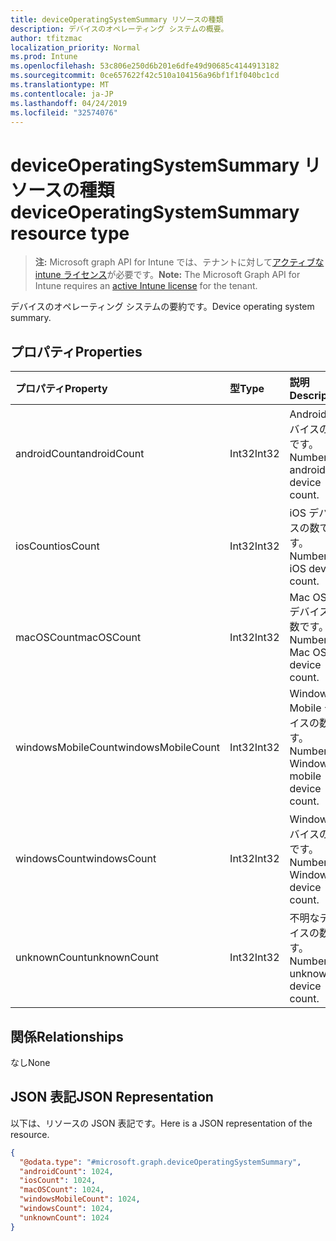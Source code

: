 ```yaml
---
title: deviceOperatingSystemSummary リソースの種類
description: デバイスのオペレーティング システムの概要。
author: tfitzmac
localization_priority: Normal
ms.prod: Intune
ms.openlocfilehash: 53c806e250d6b201e6dfe49d90685c4144913182
ms.sourcegitcommit: 0ce657622f42c510a104156a96bf1f1f040bc1cd
ms.translationtype: MT
ms.contentlocale: ja-JP
ms.lasthandoff: 04/24/2019
ms.locfileid: "32574076"
---
```

# <a name="deviceoperatingsystemsummary-resource-type"></a><span data-ttu-id="ee37a-103">deviceOperatingSystemSummary リソースの種類</span><span class="sxs-lookup"><span data-stu-id="ee37a-103">deviceOperatingSystemSummary resource type</span></span>

> <span data-ttu-id="ee37a-104">**注:** Microsoft graph API for Intune では、テナントに対して[アクティブな intune ライセンス](https://go.microsoft.com/fwlink/?linkid=839381)が必要です。</span><span class="sxs-lookup"><span data-stu-id="ee37a-104">**Note:** The Microsoft Graph API for Intune requires an [active Intune license](https://go.microsoft.com/fwlink/?linkid=839381) for the tenant.</span></span>

<span data-ttu-id="ee37a-105">デバイスのオペレーティング システムの要約です。</span><span class="sxs-lookup"><span data-stu-id="ee37a-105">Device operating system summary.</span></span>

## <a name="properties"></a><span data-ttu-id="ee37a-106">プロパティ</span><span class="sxs-lookup"><span data-stu-id="ee37a-106">Properties</span></span>
|<span data-ttu-id="ee37a-107">プロパティ</span><span class="sxs-lookup"><span data-stu-id="ee37a-107">Property</span></span>|<span data-ttu-id="ee37a-108">型</span><span class="sxs-lookup"><span data-stu-id="ee37a-108">Type</span></span>|<span data-ttu-id="ee37a-109">説明</span><span class="sxs-lookup"><span data-stu-id="ee37a-109">Description</span></span>|
|:---|:---|:---|
|<span data-ttu-id="ee37a-110">androidCount</span><span class="sxs-lookup"><span data-stu-id="ee37a-110">androidCount</span></span>|<span data-ttu-id="ee37a-111">Int32</span><span class="sxs-lookup"><span data-stu-id="ee37a-111">Int32</span></span>|<span data-ttu-id="ee37a-112">Android デバイスの数です。</span><span class="sxs-lookup"><span data-stu-id="ee37a-112">Number of android device count.</span></span>|
|<span data-ttu-id="ee37a-113">iosCount</span><span class="sxs-lookup"><span data-stu-id="ee37a-113">iosCount</span></span>|<span data-ttu-id="ee37a-114">Int32</span><span class="sxs-lookup"><span data-stu-id="ee37a-114">Int32</span></span>|<span data-ttu-id="ee37a-115">iOS デバイスの数です。</span><span class="sxs-lookup"><span data-stu-id="ee37a-115">Number of iOS device count.</span></span>|
|<span data-ttu-id="ee37a-116">macOSCount</span><span class="sxs-lookup"><span data-stu-id="ee37a-116">macOSCount</span></span>|<span data-ttu-id="ee37a-117">Int32</span><span class="sxs-lookup"><span data-stu-id="ee37a-117">Int32</span></span>|<span data-ttu-id="ee37a-118">Mac OS X デバイスの数です。</span><span class="sxs-lookup"><span data-stu-id="ee37a-118">Number of Mac OS X device count.</span></span>|
|<span data-ttu-id="ee37a-119">windowsMobileCount</span><span class="sxs-lookup"><span data-stu-id="ee37a-119">windowsMobileCount</span></span>|<span data-ttu-id="ee37a-120">Int32</span><span class="sxs-lookup"><span data-stu-id="ee37a-120">Int32</span></span>|<span data-ttu-id="ee37a-121">Windows Mobile デバイスの数です。</span><span class="sxs-lookup"><span data-stu-id="ee37a-121">Number of Windows mobile device count.</span></span>|
|<span data-ttu-id="ee37a-122">windowsCount</span><span class="sxs-lookup"><span data-stu-id="ee37a-122">windowsCount</span></span>|<span data-ttu-id="ee37a-123">Int32</span><span class="sxs-lookup"><span data-stu-id="ee37a-123">Int32</span></span>|<span data-ttu-id="ee37a-124">Windows デバイスの数です。</span><span class="sxs-lookup"><span data-stu-id="ee37a-124">Number of Windows device count.</span></span>|
|<span data-ttu-id="ee37a-125">unknownCount</span><span class="sxs-lookup"><span data-stu-id="ee37a-125">unknownCount</span></span>|<span data-ttu-id="ee37a-126">Int32</span><span class="sxs-lookup"><span data-stu-id="ee37a-126">Int32</span></span>|<span data-ttu-id="ee37a-127">不明なデバイスの数です。</span><span class="sxs-lookup"><span data-stu-id="ee37a-127">Number of unknown device count.</span></span>|

## <a name="relationships"></a><span data-ttu-id="ee37a-128">関係</span><span class="sxs-lookup"><span data-stu-id="ee37a-128">Relationships</span></span>
<span data-ttu-id="ee37a-129">なし</span><span class="sxs-lookup"><span data-stu-id="ee37a-129">None</span></span>

## <a name="json-representation"></a><span data-ttu-id="ee37a-130">JSON 表記</span><span class="sxs-lookup"><span data-stu-id="ee37a-130">JSON Representation</span></span>
<span data-ttu-id="ee37a-131">以下は、リソースの JSON 表記です。</span><span class="sxs-lookup"><span data-stu-id="ee37a-131">Here is a JSON representation of the resource.</span></span>
<!-- {
  "blockType": "resource",
  "@odata.type": "microsoft.graph.deviceOperatingSystemSummary"
}
-->
``` json
{
  "@odata.type": "#microsoft.graph.deviceOperatingSystemSummary",
  "androidCount": 1024,
  "iosCount": 1024,
  "macOSCount": 1024,
  "windowsMobileCount": 1024,
  "windowsCount": 1024,
  "unknownCount": 1024
}
```



